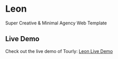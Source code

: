 # Leon
Super Creative &amp; Minimal Agency Web Template

## Live Demo

Check out the live demo of Tourly: [Leon Live Demo](https://zyadelnaghy.github.io/Leon/)
